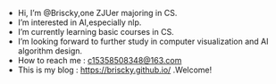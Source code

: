 -  Hi, I’m @Briscky,one ZJUer majoring in CS.
-  I’m interested in AI,especially nlp.
-  I’m currently learning basic courses in CS.
-  I’m looking forward to further study in computer visualization and AI algorithm design.
-  How to reach me : c15358508348@163.com
-  This is my blog : https://briscky.github.io/ .Welcome!

<!---
Briscky/Briscky is a ✨ special ✨ repository because its `README.md` (this file) appears on your GitHub profile.
You can click the Preview link to take a look at your changes.
--->
